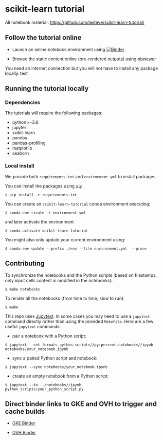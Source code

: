 # scikit-learn tutorial

All notebook material: https://github.com/lesteve/scikit-learn-tutorial/

## Follow the tutorial online

- Launch an online notebook environment using [![Binder](https://mybinder.org/badge_logo.svg)](
               https://mybinder.org/v2/gh/lesteve/scikit-learn-tutorial/master?urlpath=lab)

- Browse the static content online (pre-rendered outputs) using [nbviewer](
  https://nbviewer.jupyter.org/github/lesteve/scikit-learn-tutorial/tree/master/rendered_notebooks/)

You need an internet connection but you will not have to install any package
locally.
test

## Running the tutorial locally

### Dependencies

The tutorials will require the following packages:

* python>=3.6
* jupyter
* scikit-learn
* pandas
* pandas-profiling
* matplotlib
* seaborn

### Local install

We provide both `requirements.txt` and `environment.yml` to install packages.

You can install the packages using `pip`:

```
$ pip install -r requirements.txt
```

You can create an `scikit-learn-tutorial` conda environment executing:

```
$ conda env create -f environment.yml
```

and later activate the environment:

```
$ conda activate scikit-learn-tutorial
```

You might also only update your current environment using:

```
$ conda env update --prefix ./env --file environment.yml  --prune
```

## Contributing

To synchronize the notebooks and the Python scripts (based on filestamps, only
input cells content is modified in the notebooks):

```
$ make notebooks
```

To render all the notebooks (from time to time, slow to run):

```
$ make
```

This repo uses [Jupytext](https://jupytext.readthedocs.io/). In some cases you
may need to use a `jupytext` command directly rather than using the provided
`Makefile`. Here are a few useful `jupytext` commands:
- pair a notebook with a Python script:
```
$ jupytext --set-formats python_scripts//py:percent,notebooks//ipynb notebooks/your_notebook.ipynb
```
- sync a paired Python script and notebook:
```
$ jupytext --sync notebooks/your_notebook.ipynb
```
- create an empty notebook from a Python script:
```
$ jupytext --to ../notebooks//ipynb python_scripts/your_python_script.py
```

## Direct binder links to GKE and OVH to trigger and cache builds

- [GKE Binder](https://gke.mybinder.org/v2/gh/lesteve/scikit-learn-tutorial/master?urlpath=lab)

- [OVH Binder](https://ovh.mybinder.org/v2/gh/lesteve/scikit-learn-tutorial/master?urlpath=lab)
